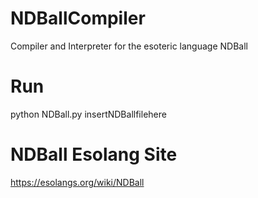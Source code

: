 # NDBallCompiler
Compiler and Interpreter for the esoteric language NDBall

# Run
python NDBall.py insertNDBallfilehere

# NDBall Esolang Site
https://esolangs.org/wiki/NDBall
